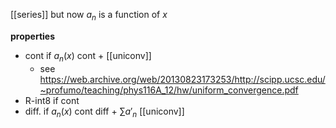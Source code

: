 [[series]] but now $a_{n}$ is a function of $x$

**properties**
- cont if $a_{n}(x)$ cont + [[uniconv]]
	- see https://web.archive.org/web/20130823173253/http://scipp.ucsc.edu/~profumo/teaching/phys116A_12/hw/uniform_convergence.pdf
- R-int8 if cont
- diff. if $a_{n}(x)$ cont diff + $\sum a'_{n}$ [[uniconv]]